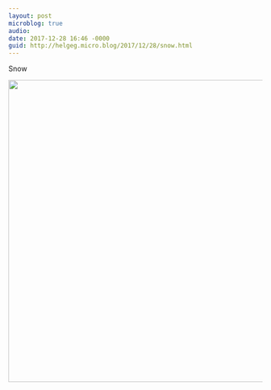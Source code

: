 ```yaml
---
layout: post
microblog: true
audio: 
date: 2017-12-28 16:46 -0000
guid: http://helgeg.micro.blog/2017/12/28/snow.html
---
```

Snow

<img src="http://helgeg.micro.blog/uploads/2018/6bd8756cfc.jpg" width="600" height="600" />
